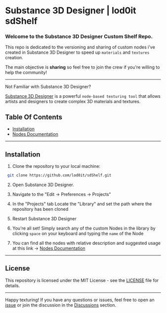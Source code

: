 # Substance 3D Designer | lod0it sdShelf

### Welcome to the Substance 3D Designer Custom Shelf Repo.
This repo is dedicated to the versioning and sharing of custom nodes i've created in Substance 3D Designer to speed up ```materials``` and ```textures``` creation.

The main objective is **sharing** so feel free to join the crew if you're willing to help the community!

---

Not Familiar with Substance 3D Designer?

[Substance 3D Designer](https://www.substance3d.com/products/design) is a powerful ```node-based texturing tool``` that allows artists and designers to create complex 3D materials and textures.


## Table Of Contents

- [Installation](#installation)
- [Nodes Documentation](https://lod0.notion.site/lod0it-GitHub-92bafcca48f145f6867e4a30a278eff7?pvs=4)

---

## Installation

1. Clone the repository to your local machine:

  ```bash
   git clone https://github.com/lod0it/sdShelf.git
  ```

2. Open Substance 3D Designer.

3. Navigate to the "Edit -> Preferences -> Projects"

4. In the "Projects" tab Locate the "Library" and set the path where the repository has been cloned

5. Restart Substance 3D Designer

6. You're all set! Simply search any of the custom Nodes in the library by clicking ```space``` on your keyboard and typing the ```name``` of the Node

7. You can find all the nodes with relative description and suggested usage at this link -> [Nodes Documentation](https://lod0.notion.site/lod0it-GitHub-92bafcca48f145f6867e4a30a278eff7?pvs=4)

---

## License

This repository is licensed under the MIT License - see the [LICENSE](LICENSE) file for details.

---

Happy texturing! If you have any questions or issues, feel free to open an [issue](https://github.com/lod0it/sdShelf/issues) or join the discussion in the [Discussions](https://github.com/lod0it/shShelf/discussions) section.
